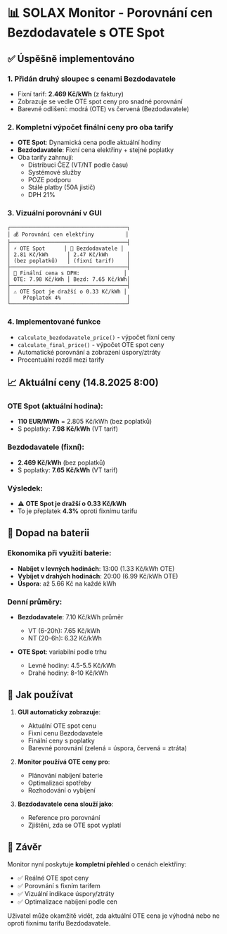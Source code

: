 # 📊 SOLAX Monitor - Porovnání cen Bezdodavatele s OTE Spot

## ✅ Úspěšně implementováno

### 1. **Přidán druhý sloupec s cenami Bezdodavatele**
- Fixní tarif: **2.469 Kč/kWh** (z faktury)
- Zobrazuje se vedle OTE spot ceny pro snadné porovnání
- Barevné odlišení: modrá (OTE) vs červená (Bezdodavatele)

### 2. **Kompletní výpočet finální ceny pro oba tarify**
- **OTE Spot**: Dynamická cena podle aktuální hodiny
- **Bezdodavatele**: Fixní cena elektřiny + stejné poplatky
- Oba tarify zahrnují:
  - Distribuci ČEZ (VT/NT podle času)
  - Systémové služby
  - POZE podporu
  - Stálé platby (50A jistič)
  - DPH 21%

### 3. **Vizuální porovnání v GUI**
```
┌─────────────────────────────────────┐
│ 💰 Porovnání cen elektřiny          │
├─────────────────────────────────────┤
│ ⚡ OTE Spot      │ 🏢 Bezdodavatele │
│ 2.81 Kč/kWh      │ 2.47 Kč/kWh      │
│ (bez poplatků)   │ (fixní tarif)    │
├─────────────────────────────────────┤
│ 💸 Finální cena s DPH:              │
│ OTE: 7.98 Kč/kWh │ Bezd: 7.65 Kč/kWh│
├─────────────────────────────────────┤
│ ⚠️ OTE Spot je dražší o 0.33 Kč/kWh │
│    Přeplatek 4%                     │
└─────────────────────────────────────┘
```

### 4. **Implementované funkce**
- `calculate_bezdodavatele_price()` - výpočet fixní ceny
- `calculate_final_price()` - výpočet OTE spot ceny
- Automatické porovnání a zobrazení úspory/ztráty
- Procentuální rozdíl mezi tarify

## 📈 Aktuální ceny (14.8.2025 8:00)

### OTE Spot (aktuální hodina):
- **110 EUR/MWh** = 2.805 Kč/kWh (bez poplatků)
- S poplatky: **7.98 Kč/kWh** (VT tarif)

### Bezdodavatele (fixní):
- **2.469 Kč/kWh** (bez poplatků)
- S poplatky: **7.65 Kč/kWh** (VT tarif)

### Výsledek:
- ⚠️ **OTE Spot je dražší o 0.33 Kč/kWh**
- To je přeplatek **4.3%** oproti fixnímu tarifu

## 🔋 Dopad na baterii

### Ekonomika při využití baterie:
- **Nabíjet v levných hodinách**: 13:00 (1.33 Kč/kWh OTE)
- **Vybíjet v drahých hodinách**: 20:00 (6.99 Kč/kWh OTE)
- **Úspora**: až 5.66 Kč na každé kWh

### Denní průměry:
- **Bezdodavatele**: 7.10 Kč/kWh průměr
  - VT (6-20h): 7.65 Kč/kWh
  - NT (20-6h): 6.32 Kč/kWh
  
- **OTE Spot**: variabilní podle trhu
  - Levné hodiny: 4.5-5.5 Kč/kWh
  - Drahé hodiny: 8-10 Kč/kWh

## 🚀 Jak používat

1. **GUI automaticky zobrazuje**:
   - Aktuální OTE spot cenu
   - Fixní cenu Bezdodavatele
   - Finální ceny s poplatky
   - Barevné porovnání (zelená = úspora, červená = ztráta)

2. **Monitor používá OTE ceny pro**:
   - Plánování nabíjení baterie
   - Optimalizaci spotřeby
   - Rozhodování o vybíjení

3. **Bezdodavatele cena slouží jako**:
   - Reference pro porovnání
   - Zjištění, zda se OTE spot vyplatí

## 📝 Závěr

Monitor nyní poskytuje **kompletní přehled** o cenách elektřiny:
- ✅ Reálné OTE spot ceny
- ✅ Porovnání s fixním tarifem
- ✅ Vizuální indikace úspory/ztráty
- ✅ Optimalizace nabíjení podle cen

Uživatel může okamžitě vidět, zda aktuální OTE cena je výhodná nebo ne oproti fixnímu tarifu Bezdodavatele.